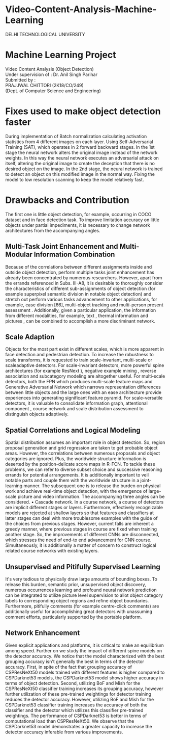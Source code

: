 # Video-Content-Analysis-Machine-Learning
DELHI TECHNOLOGICAL UNIVERSITY

# Machine Learning Project

Video Content Analysis (Object Detection)  
Under supervision of : Dr. Anil Singh Parihar  
Submitted by :  
PRAJJWAL CHITTORI (2K18/CO/249)  
(Dept. of Computer Science and Engineering)

# Fixes used to make object detection faster

During implementation of Batch normalization calculating activation statistics from 4 different images on each layer.
Using  Self-Adversarial Training (SAT), which operates in 2 forward backward stages. In the 1st stage the neural network alters the original image instead of the network weights. In this way the neural network executes an adversarial attack on itself, altering the original image to create the deception that there is no desired object on the image. In the 2nd stage, the neural network is trained to detect an object on this modified image in the normal way.
Fixing the model to low resolution scanning to keep the model relatively fast.

# Drawbacks and Contribution

The first one is little object detection, for example, occurring in COCO dataset and in face detection task. To improve limitation accuracy on little objects under partial impediments, it is necessary to change network architectures from the accompanying angles. 

##  Multi-Task Joint Enhancement and Multi-Modular Information Combination

Because of the correlations between different assignments inside and outside object detection, perform multiple tasks joint enhancement has already been concentrated by numerous researchers. However, apart from the errands referenced in Subs. III-A8, it is desirable to thoroughly consider the characteristics of different sub-assignments of object detection (for example superpixel semantic division in notable object detection) and stretch out perform various tasks advancement to other applications, for example, case division [66], multi-object tracking  and multi-person present assessment . Additionally, given a particular application, the information from different modalities, for example, text , thermal information  and pictures , can be combined to accomplish a more discriminant network. 

## Scale Adaption

Objects for the most part exist in different scales, which is more apparent in face detection and pedestrian detection. To increase the robustness to scale transforms, it is requested to train scale-invariant, multi-scale or scaleadaptive detectors. For scale-invariant detectors, more powerful spine architectures (for example ResNext ), negative example mining , reverse association  and subcategory modeling are altogether useful. For multi-scale detectors, both the FPN which produces multi-scale feature maps and Generative Adversarial Network which narrows representation differences between little objects and the large ones with an ease architecture provide experiences into generating significant feature pyramid. For scale-versatile detectors, it is valuable to consolidate information graph, attentional component , course network and scale distribution assessment  to distinguish objects adaptively. 

## Spatial Correlations and Logical Modeling

Spatial distribution assumes an important role in object detection. So, region proposal generation and grid regression are taken to get probable object areas. However, the correlations between numerous proposals and object categories are ignored. Plus, the worldwide structure information is deserted by the position-delicate score maps in R-FCN. To tackle these problems, we can refer to diverse subset choice  and successive reasoning errands  for potential arrangements. It is additionally important to veil notable parts and couple them with the worldwide structure in a joint-learning manner. The subsequent one is to release the burden on physical work and achieve real-time object detection, with the emergence of large-scale picture and video information. The accompanying three angles can be considered. • Cascade network. In a course network, a course of detectors are implicit different stages or layers. Furthermore, effectively recognizable models are rejected at shallow layers so that features and classifiers at latter stages can deal with more troublesome examples with the guide of the choices from previous stages. However, current falls are inherent a greedy manner, where previous stages in course are fixed when training another stage. So, the improvements of different CNNs are disconnected, which stresses the need of end-to end advancement for CNN course. Simultaneously, it is additionally a matter of concern to construct logical related course networks with existing layers. 

## Unsupervised and Pitifully Supervised Learning

It's very tedious to physically draw large amounts of bounding boxes. To release this burden, semantic prior, unsupervised object discovery, numerous occurrences learning and profound neural network prediction can be integrated to utilize picture level supervision to allot object category labels to corresponding object regions and refine object boundaries. Furthermore, pitifully comments (for example centre-click comments) are additionally useful for accomplishing great detectors with unassuming comment efforts, particularly supported by the portable platform. 

## Network Enhancement

Given explicit applications and platforms, it is critical to make an equilibrium among speed. 
Further on we study the impact of different spine models on the detector accuracy. We notice that the model characterized with the best grouping accuracy isn't generally the best in terms of the detector accuracy. First, in spite of the fact that grouping accuracy of CSPResNeXt50 models trained with different features is higher compared to CSPDarknet53 models, the CSPDarknet53 model shows higher accuracy in terms of object detection. Second, utilizing BoF and Mish for the CSPResNeXt50 classifier training increases its grouping accuracy, however further utilization of these pre-trained weightings for detector training reduces the detector accuracy. However, utilizing BoF and Mish for the CSPDarknet53 classifier training increases the accuracy of both the classifier and the detector which utilizes this classifier pre-trained weightings. The performance of CSPDarknet53 is better in terms of computational load than CSPResNeXt50. We observe that the CSPDarknet53 model demonstrates a greater capacity to increase the detector accuracy inferable from various improvements.





